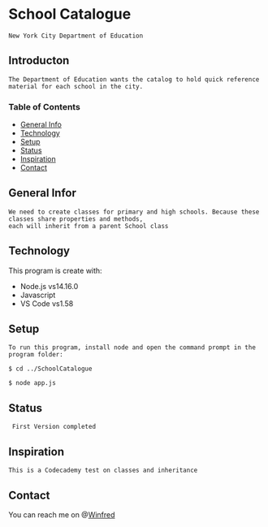 # School Catalogue
  
    New York City Department of Education

## Introducton 
  
    The Department of Education wants the catalog to hold quick reference material for each school in the city.

### Table of Contents

* [General Info](#general-infor)
* [Technology](#technology)
* [Setup](#setup)
* [Status](#status)
* [Inspiration](#inspiration)
* [Contact](#contact)

## General Infor

    We need to create classes for primary and high schools. Because these classes share properties and methods, 
    each will inherit from a parent School class

## Technology

This program is create with:
   * Node.js vs14.16.0
   * Javascript 
   * VS Code vs1.58

## Setup
    To run this program, install node and open the command prompt in the program folder:
 
    $ cd ../SchoolCatalogue

    $ node app.js

 ## Status

     First Version completed 

## Inspiration

    This is a Codecademy test on classes and inheritance

## Contact
 
 You can reach me on @[Winfred](https://www.linkedin.com/in/winfred-tornu-4a616072?lipi=urn%3Ali%3Apage%3Ad_flagship3_profile_view_base_contact_details%3B163Z3c%2FSRfi355%2BZK5Rf%2Bg%3D%3D) 

